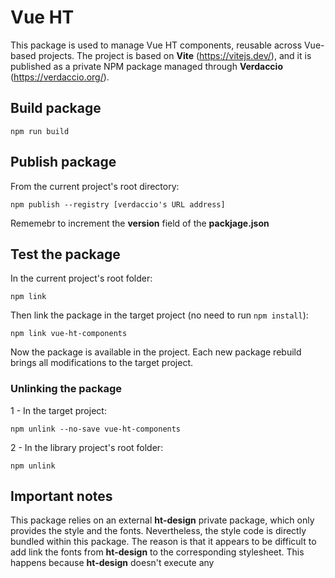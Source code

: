 # Vue HT

This package is used to manage Vue HT components, reusable across Vue-based projects. The project is based on **Vite** (https://vitejs.dev/), and it is published as a private NPM package managed through **Verdaccio** (https://verdaccio.org/).

## Build package

```
npm run build
```

## Publish package

From the current project's root directory:

```
npm publish --registry [verdaccio's URL address]
```

Rememebr to increment the **version** field of the **packjage.json**

## Test the package

In the current project's root folder:

```
npm link
```

Then link the package in the target project (no need to run `npm install`):

```
npm link vue-ht-components
```

Now the package is available in the project. Each new package rebuild brings all modifications to the target project.

### Unlinking the package

1 - In the target project:

```
npm unlink --no-save vue-ht-components
```

2 - In the library project's root folder:

```
npm unlink
```

## Important notes

This package relies on an external **ht-design** private package, which only provides the style and the fonts. Nevertheless, the style code is directly bundled within this package. The reason is that it appears to be difficult to add link the fonts from **ht-design** to the corresponding stylesheet. This happens because **ht-design** doesn't execute any
